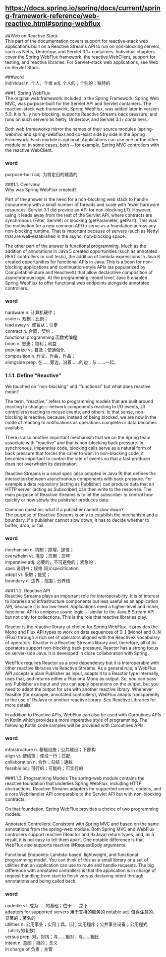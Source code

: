 ## https://docs.spring.io/spring/docs/current/spring-framework-reference/web-reactive.html#spring-webflux
##Web on Reactive Stack  
This part of the documentation covers support for reactive-stack web applications built on a Reactive Streams API to run on non-blocking servers, such as Netty, Undertow, and Servlet 3.1+ containers. Individual chapters cover the Spring WebFlux framework, the reactive WebClient, support for testing, and reactive libraries. For Servlet-stack web applications, see Web on Servlet Stack.  

###word  
individual n. 个人，个体 adj. 个人的；个别的；独特的  

###1. Spring WebFlux  
The original web framework included in the Spring Framework, Spring Web MVC, was purpose-built for the Servlet API and Servlet containers. The reactive-stack web framework, Spring WebFlux, was added later in version 5.0. It is fully non-blocking, supports Reactive Streams back pressure, and runs on such servers as Netty, Undertow, and Servlet 3.1+ containers.
  
Both web frameworks mirror the names of their source modules (spring-webmvc and spring-webflux) and co-exist side by side in the Spring Framework. Each module is optional. Applications can use one or the other module or, in some cases, both — for example, Spring MVC controllers with the reactive WebClient.

  
### word  
purpose-built adj. 为特定目的建造的  

###1.1. Overview  
Why was Spring WebFlux created?  

Part of the answer is the need for a non-blocking web stack to handle concurrency with a small number of threads and scale with fewer hardware resources. Servlet 3.1 did provide an API for non-blocking I/O. However, using it leads away from the rest of the Servlet API, where contracts are synchronous (Filter, Servlet) or blocking (getParameter, getPart). This was the motivation for a new common API to serve as a foundation across any non-blocking runtime. That is important because of servers (such as Netty) that are well-established in the async, non-blocking space.  

The other part of the answer is functional programming. Much as the addition of annotations in Java 5 created opportunities (such as annotated REST controllers or unit tests), the addition of lambda expressions in Java 8 created opportunities for functional APIs in Java. This is a boon for non-blocking applications and continuation-style APIs (as popularized by CompletableFuture and ReactiveX) that allow declarative composition of asynchronous logic. At the programming-model level, Java 8 enabled Spring WebFlux to offer functional web endpoints alongside annotated controllers.

### word  
hardware n. 计算机硬件；  
scale n. 规模；比例；  
lead away v. 使盲从；引走  
contract n. 合同，契约；  
functional programming 函数式编程  
boon n. 恩惠；福利；利益  
popularize vt. 普及；使通俗化  
composition n. 作文，作曲，作品；  
alongside prep. 在……旁边，沿着……的边；与 ……一起，  


### 1.1.1. Define “Reactive”  
We touched on “non-blocking” and “functional” but what does reactive mean?

The term, “reactive,” refers to programming models that are built around reacting to change — network components reacting to I/O events, UI controllers reacting to mouse events, and others. In that sense, non-blocking is reactive, because, instead of being blocked, we are now in the mode of reacting to notifications as operations complete or data becomes available.

There is also another important mechanism that we on the Spring team associate with “reactive” and that is non-blocking back pressure. In synchronous, imperative code, blocking calls serve as a natural form of back pressure that forces the caller to wait. In non-blocking code, it becomes important to control the rate of events so that a fast producer does not overwhelm its destination.

Reactive Streams is a small spec (also adopted in Java 9) that defines the interaction between asynchronous components with back pressure. For example a data repository (acting as Publisher) can produce data that an HTTP server (acting as Subscriber) can then write to the response. The main purpose of Reactive Streams is to let the subscriber to control how quickly or how slowly the publisher produces data.

Common question: what if a publisher cannot slow down?  
The purpose of Reactive Streams is only to establish the mechanism and a boundary. If a publisher cannot slow down, it has to decide whether to buffer, drop, or fail.
### word
mechanism n. 机制；原理，途径；  
overwhelm vt. 淹没；压倒；压垮  
imperative adj. 必要的，不可避免的；紧急的；  
spec 说明书；规格 同义specification  
adopt vt. 采取；接受；  
boundary n. 边界；范围；分界线  


###1.1.2. Reactive API  
Reactive Streams plays an important role for interoperability. It is of interest to libraries and infrastructure components but less useful as an application API, because it is too low-level. Applications need a higher-level and richer, functional API to compose async logic — similar to the Java 8 Stream API but not only for collections. This is the role that reactive libraries play.

Reactor is the reactive library of choice for Spring WebFlux. It provides the Mono and Flux API types to work on data sequences of 0..1 (Mono) and 0..N (Flux) through a rich set of operators aligned with the ReactiveX vocabulary of operators. Reactor is a Reactive Streams library and, therefore, all of its operators support non-blocking back pressure. Reactor has a strong focus on server-side Java. It is developed in close collaboration with Spring.  

WebFlux requires Reactor as a core dependency but it is interoperable with other reactive libraries via Reactive Streams. As a general rule, a WebFlux API accepts a plain Publisher as input, adapts it to a Reactor type internally, uses that, and returns either a Flux or a Mono as output. So, you can pass any Publisher as input and you can apply operations on the output, but you need to adapt the output for use with another reactive library. Whenever feasible (for example, annotated controllers), WebFlux adapts transparently to the use of RxJava or another reactive library. See Reactive Libraries for more details.

In addition to Reactive APIs, WebFlux can also be used with Coroutines APIs in Kotlin which provides a more imperative style of programming. The following Kotlin code samples will be provided with Coroutines APIs.  

### word
infrastructure n. 基础设施；公共建设；下部构  
align  vt. 使结盟；使成一行；匹配  
collaboration n. 合作；勾结；通敌  
feasible adj. 可行的；可能的；可实行的  

###1.1.3. Programming Models
   The spring-web module contains the reactive foundation that underlies Spring WebFlux, including HTTP abstractions, Reactive Streams adapters for supported servers, codecs, and a core WebHandler API comparable to the Servlet API but with non-blocking contracts.
   
   On that foundation, Spring WebFlux provides a choice of two programming models:
   
   Annotated Controllers: Consistent with Spring MVC and based on the same annotations from the spring-web module. Both Spring MVC and WebFlux controllers support reactive (Reactor and RxJava) return types, and, as a result, it is not easy to tell them apart. One notable difference is that WebFlux also supports reactive @RequestBody arguments.
   
   Functional Endpoints: Lambda-based, lightweight, and functional programming model. You can think of this as a small library or a set of utilities that an application can use to route and handle requests. The big difference with annotated controllers is that the application is in charge of request handling from start to finish versus declaring intent through annotations and being called back.
### word
underlie vt. 成为……的基础；位于……之下  
adapters for supported servers 用于支持的服务的
notable adj. 值得注意的，显著的；著名的  
utilities n. 公用事业；实用工具，[计] 实用程序；公共事业设备；公用程式（utility的复数）  
versus prep. 对，对抗；与……相对，与……相比  
intent n. 意图；目的；含义  
in charge of 负责；主管  

